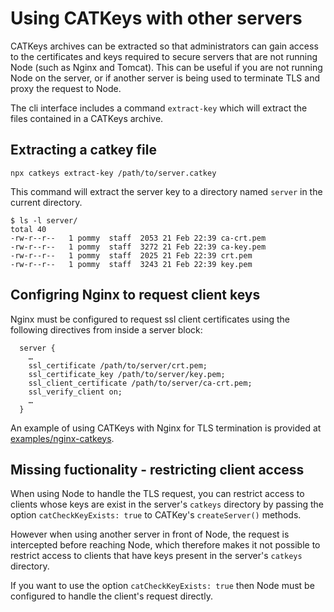 # Using CATKeys with other servers

CATKeys archives can be extracted so that administrators can gain access to the certificates and keys required to secure servers that are not running Node (such as Nginx and Tomcat). This can be useful if you are not running Node on the server, or if another server is being used to terminate TLS and proxy the request to Node.

The cli interface includes a command `extract-key` which will extract the files contained in a CATKeys archive.

## Extracting a catkey file

```
npx catkeys extract-key /path/to/server.catkey
```

This command will extract the server key to a directory named `server` in the current directory.

```
$ ls -l server/
total 40
-rw-r--r--   1 pommy  staff  2053 21 Feb 22:39 ca-crt.pem
-rw-r--r--   1 pommy  staff  3272 21 Feb 22:39 ca-key.pem
-rw-r--r--   1 pommy  staff  2025 21 Feb 22:39 crt.pem
-rw-r--r--   1 pommy  staff  3243 21 Feb 22:39 key.pem
```

## Configring Nginx to request client keys

Nginx must be configured to request ssl client certificates using the following directives from inside a server block:

```
  server {
    …
    ssl_certificate /path/to/server/crt.pem;
    ssl_certificate_key /path/to/server/key.pem;
    ssl_client_certificate /path/to/server/ca-crt.pem;
    ssl_verify_client on;
    …
  }
```

An example of using CATKeys with Nginx for TLS termination is provided at [examples/nginx-catkeys](/examples/nginx-catkeys).

## Missing fuctionality - restricting client access

When using Node to handle the TLS request, you can restrict access to clients whose keys are exist in the server's `catkeys` directory by passing the option `catCheckKeyExists: true` to CATKey's `createServer()` methods.

However when using another server in front of Node, the request is intercepted before reaching Node, which therefore makes it not possible to restrict access to clients that have keys present in the server's `catkeys` directory.

If you want to use the option `catCheckKeyExists: true` then Node must be configured to handle the client's request directly.
